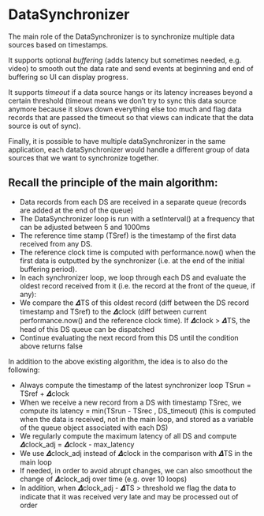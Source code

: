 # DataSynchronizer

The main role of the DataSynchronizer is to synchronize multiple data sources based on timestamps.

It supports optional *buffering* (adds latency but sometimes needed, e.g. video) to smooth out the data rate and send events at beginning and end of buffering so UI can display progress.

It supports *timeout* if a data source hangs or its latency increases beyond a certain threshold (timeout means we don’t try to sync this data source anymore because it slows down everything else too much and flag data records that are passed the timeout so that views can indicate that the data source is out of sync).

Finally, it is possible to have multiple dataSynchronizer in the same application, each dataSynchronizer would handle a different group of data sources that we want to synchronize together.

## Recall the principle of the main algorithm: 
- Data records from each DS are received in a separate queue (records are added at the end of the queue)
- The DataSynchronizer loop is run with a setInterval() at a frequency that can be adjusted between 5 and 1000ms
- The reference time stamp (TSref) is the timestamp of the first data received from any DS.
- The reference clock time is computed with performance.now() when the first data is outputted by the synchronizer (i.e. at the end of the initial buffering period).
- In each synchronizer loop, we loop through each DS and evaluate the oldest record received from it (i.e. the record at the front of the queue, if any):
- We compare the 𝜟TS of this oldest record (diff between the DS record timestamp and TSref) to the 𝜟clock (diff between current performance.now() and the reference clock time). If 𝜟clock > 𝜟TS, the head of this DS queue can be dispatched
- Continue evaluating the next record from this DS until the condition above returns false

In addition to the above existing algorithm, the idea is to also do the following:
- Always compute the timestamp of the latest synchronizer loop TSrun = TSref + 𝜟clock
- When we receive a new record from a DS with timestamp TSrec, we compute its latency = min(TSrun - TSrec , DS_timeout) (this is computed when the data is received, not in the main loop, and stored as a variable of the queue object associated with each DS)
- We regularly compute the maximum latency of all DS and compute 𝜟clock_adj  = 𝜟clock - max_latency
- We use 𝜟clock_adj instead of 𝜟clock in the comparison with 𝜟TS in the main loop
- If needed, in order to avoid abrupt changes, we can also smoothout the change of 𝜟clock_adj over time (e.g. over 10 loops)
- In addition, when 𝜟clock_adj - 𝜟TS > threshold we flag the data to indicate that it was received very late and may be processed out of order
